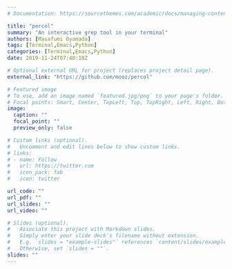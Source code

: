 ```yaml
---
# Documentation: https://sourcethemes.com/academic/docs/managing-content/

title: "percol"
summary: "An interactive grep tool in your terminal"
authors: [Masafumi Oyamada]
tags: [Terminal,Emacs,Python]
categories: [Terminal,Emacs,Python]
date: 2019-11-24T07:40:18Z

# Optional external URL for project (replaces project detail page).
external_link: "https://github.com/mooz/percol"

# Featured image
# To use, add an image named `featured.jpg/png` to your page's folder.
# Focal points: Smart, Center, TopLeft, Top, TopRight, Left, Right, BottomLeft, Bottom, BottomRight.
image:
  caption: ""
  focal_point: ""
  preview_only: false

# Custom links (optional).
#   Uncomment and edit lines below to show custom links.
# links:
# - name: Follow
#   url: https://twitter.com
#   icon_pack: fab
#   icon: twitter

url_code: ""
url_pdf: ""
url_slides: ""
url_video: ""

# Slides (optional).
#   Associate this project with Markdown slides.
#   Simply enter your slide deck's filename without extension.
#   E.g. `slides = "example-slides"` references `content/slides/example-slides.md`.
#   Otherwise, set `slides = ""`.
slides: ""
---
```

